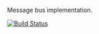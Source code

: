 Message bus implementation.

[![Build Status](https://travis-ci.com/tomhaj/messagebus.svg?branch=master)](https://travis-ci.com/tomhaj/messagebus)
